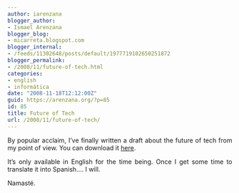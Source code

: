 ```yaml
---
author: iarenzana
blogger_author:
- Ismael Arenzana
blogger_blog:
- micarreta.blogspot.com
blogger_internal:
- /feeds/11302648/posts/default/1977719102650251872
blogger_permalink:
- /2008/11/future-of-tech.html
categories:
- english
- informática
date: "2008-11-18T12:12:00Z"
guid: https://arenzana.org/?p=85
id: 85
title: Future of Tech
url: /2008/11/future-of-tech/
---
```

<p style="text-align: justify;">
  By popular acclaim, I&#8217;ve finally written a draft about the future of tech from my point of view. You can download it <a href="http://s3.amazonaws.com/08P03HV6C2D7MWSNH702.pub/thoughts_on_the_future_of_tech.pdf">here</a>.
</p>

<p style="text-align: justify;">
  It&#8217;s only available in English for the time being. Once I get some time to translate it into Spanish&#8230;. I will.
</p>

<p style="text-align: justify;">
  Namasté.
</p>
